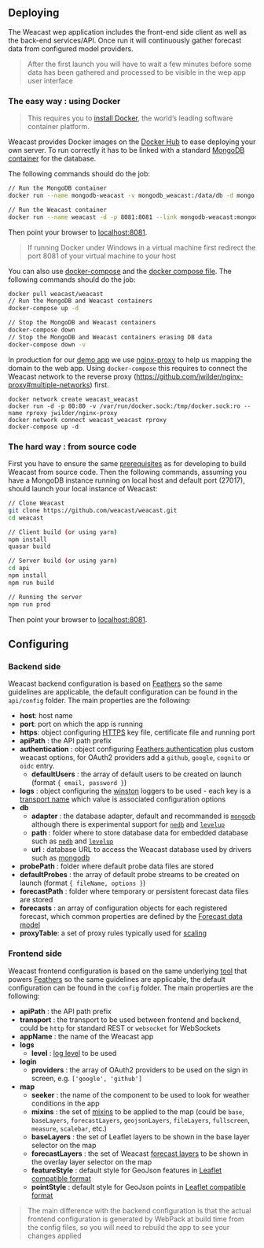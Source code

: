 ## Deploying

The Weacast wep application includes the front-end side client as well as the back-end services/API. Once run it will continuously gather forecast data from configured model providers.

> After the first launch you will have to wait a few minutes before some data has been gathered and processed to be visible in the wep app user interface

### The easy way : using Docker

> This requires you to [install Docker](https://docs.docker.com/engine/installation/), the world’s leading software container platform.

Weacast provides Docker images on the [Docker Hub](https://hub.docker.com/r/weacast/weacast/) to ease deploying your own server. To run correctly it has to be linked with a standard [MongoDB container](https://hub.docker.com/_/mongo/) for the database. 

The following commands should do the job:
```bash
// Run the MongoDB container
docker run --name mongodb-weacast -v mongodb_weacast:/data/db -d mongo

// Run the Weacast container
docker run --name weacast -d -p 8081:8081 --link mongodb-weacast:mongodb weacast/weacast
```

Then point your browser to [localhost:8081](http://localhost:8081).

> If running Docker under Windows in a virtual machine first redirect the port 8081 of your virtual machine to your host

You can also use [docker-compose](https://docs.docker.com/compose/) and the [docker compose file](https://github.com/weacast/weacast/blob/master/docker-compose.yml).
The following commands should do the job:
```bash
docker pull weacast/weacast
// Run the MongoDB and Weacast containers
docker-compose up -d

// Stop the MongoDB and Weacast containers
docker-compose down
// Stop the MongoDB and Weacast containers erasing DB data
docker-compose down -v
```

In production for our [demo app](http://demo.weacast.xyz/) we use [nginx-proxy](https://github.com/jwilder/nginx-proxy) to help us mapping the domain to the web app. Using `docker-compose` this requires to connect the Weacast network to the reverse proxy (https://github.com/jwilder/nginx-proxy#multiple-networks) first.
```
docker network create weacast_weacast
docker run -d -p 80:80 -v /var/run/docker.sock:/tmp/docker.sock:ro --name rproxy jwilder/nginx-proxy
docker network connect weacast_weacast rproxy
docker-compose up -d
```

### The hard way : from source code

First you have to ensure the same [prerequisites](./DEVELOPMENT.MD#prerequisites) as for developing to build Weacast from source code. Then the following commands, assuming you have a MongoDB instance running on local host and default port (27017), should launch your local instance of Weacast:

```bash
// Clone Weacast
git clone https://github.com/weacast/weacast.git
cd weacast

// Client build (or using yarn)
npm install
quasar build

// Server build (or using yarn)
cd api
npm install
npm run build

// Running the server
npm run prod
```

Then point your browser to [localhost:8081](http://localhost:8080).

## Configuring

### Backend side

Weacast backend configuration is based on [Feathers](https://docs.feathersjs.com/guides/advanced/configuration.html) so the same guidelines are applicable, the default configuration can be found in the `api/config` folder. The main properties are the following:
* **host**: host name
* **port**: port on which the app is running
* **https**: object configuring [HTTPS](/guides/BASICS.MD#configuring) key file, certificate file and running port
* **apiPath** : the API path prefix
* **authentication** : object configuring [Feathers authentication](https://github.com/feathersjs/feathers-authentication#default-options) plus custom weacast options, for OAuth2 providers add a `github`, `google`, `cognito` or `oidc` entry.
  * **defaultUsers** : the array of default users to be created on launch (format `{ email, password }`)
* **logs** : object configuring the [winston](https://github.com/winstonjs/winston) loggers to be used - each key is a [transport name](https://github.com/winstonjs/winston/blob/master/docs/transports.md) which value is associated configuration options
* **db**
  * **adapter** : the database adapter, default and recommanded is [`mongodb`](https://github.com/feathersjs/feathers-mongodb) although there is experimental support for [`nedb`](https://github.com/feathersjs/feathers-nedb) and [`levelup`](https://github.com/feathersjs/feathers-levelup)
  * **path** : folder where to store database data for embedded database such as [`nedb`](https://github.com/feathersjs/feathers-nedb) and [`levelup`](https://github.com/feathersjs/feathers-levelup)
  * **url** : database URL to access the Weacast database used by drivers such as [mongodb](https://github.com/mongodb/node-mongodb-native)
* **probePath** : folder where default probe data files are stored
* **defaultProbes** : the array of default probe streams to be created on launch (format `{ fileName, options }`)
* **forecastPath** : folder where temporary or persistent forecast data files are stored
* **forecasts** : an array of configuration objects for each registered forecast, which common properties are defined by the [Forecast data model](../architecture/DATAMODEL.MD#forecast-data-model)
* **proxyTable**: a set of proxy rules typically used for [scaling](./architecture/GLOBAL.MD#architecture-at-scale)

### Frontend side

Weacast frontend configuration is based on the same underlying [tool](https://github.com/lorenwest/node-config) that powers [Feathers](https://docs.feathersjs.com/guides/advanced/configuration.html) so the same guidelines are applicable, the default configuration can be found in the `config` folder. The main properties are the following:
* **apiPath** : the API path prefix
* **transport** : the transport to be used between frontend and backend, could be `http` for standard REST or `websocket` for WebSockets
* **appName** : the name of the Weacast app
* **logs**
  * **level** : [log level](https://github.com/pimterry/loglevel#documentation) to be used 
* **login**
  * **providers** : the array of OAuth2 providers to be used on the sign in screen, e.g. `['google', 'github']`
* **map**
  * **seeker** : the name of the component to be used to look for weather conditions in the app
  * **mixins** : the set of [mixins](../api/MIXINS.MD) to be applied to the map (could be `base`, `baseLayers`, `forecastLayers`, `geojsonLayers`, `fileLayers`, `fullscreen`, `measure`, `scalebar`, etc.)
  * **baseLayers** : the set of Leaflet layers to be shown in the base layer selector on the map
  * **forecastLayers** : the set of Weacast [forecast layers](../api/LAYERS.MD) to be shown in the overlay layer selector on the map
  * **featureStyle** : default style for GeoJson features in [Leaflet compatible format](http://leafletjs.com/reference-1.0.3.html#path-option)
  * **pointStyle** : default style for GeoJson points in [Leaflet compatible format](http://leafletjs.com/reference-1.0.3.html#marker-option)
  
> The main difference with the backend configuration is that the actual frontend configuration is generated by WebPack at build time from the config files, so you will need to rebuild the app to see your changes applied
